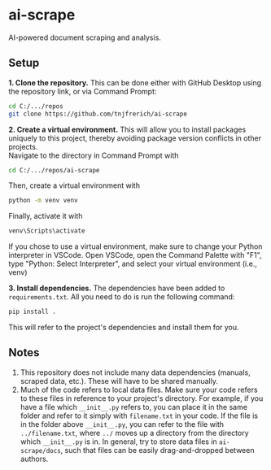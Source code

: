 # ai-scrape
AI-powered document scraping and analysis.

## Setup

**1. Clone the repository.** This can be done either with GitHub Desktop using the repository link, or via Command Prompt:
```bash
cd C:/.../repos
git clone https://github.com/tnjfrerich/ai-scrape
```

**2. Create a virtual environment.** This will allow you to install packages uniquely to this project, thereby avoiding package version conflicts in other projects.  
Navigate to the directory in Command Prompt with
```bash
cd C:/.../repos/ai-scrape
```
Then, create a virtual environment with
```bash
python -m venv venv
```
Finally, activate it with
```bash
venv\Scripts\activate
```
If you chose to use a virtual environment, make sure to change your Python interpreter in VSCode. Open VSCode, open the Command Palette with "F1", type "Python: Select Interpreter", and select your virtual environment (i.e., venv)

**3. Install dependencies.** The dependencies have been added to `requirements.txt`. All you need to do is run the following command:
```bash
pip install .
```
This will refer to the project's dependencies and install them for you.

## Notes

1. This repository does not include many data dependencies (manuals, scraped data, etc.). These will have to be shared manually.
2. Much of the code refers to local data files. Make sure your code refers to these files in reference to your project's directory. For example, if you have a file which `__init__.py` refers to, you can place it in the same folder and refer to it simply with `filename.txt` in your code. If the file is in the folder above `__init__.py`, you can refer to the file with `../filename.txt`, where `../` moves up a directory from the directory which `__init__.py` is in. In general, try to store data files in `ai-scrape/docs`, such that files can be easily drag-and-dropped between authors.